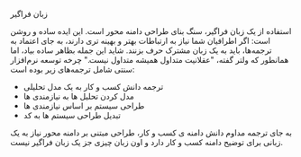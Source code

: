 
زبان فراگیر

استفاده از یک زبان فراگیر، سنگ بنای طراحی دامنه محور است. این ایده ساده و روشن است: اگر اطرافیان شما نیاز به ارتباطات بهتر و بهینه تری دارند، به جای اعتماد به ترجمه‌ها، باید به یک زبان مشترک حرف بزنند. شاید این جمله بظاهر ساده بیاد، اما همانطور که ولتر گفته، "عقلانیت متداول همیشه متداول نیست." 
چرخه توسعه نرم‌افزار سنتی شامل ترجمه‌های زیر بوده است:

- ترجمه دانش کسب و کار به یک مدل تحلیلی
- مدل کردن تحلیل ها به نیازمندی ها
- طراحی سیستم بر اساس نیازمندی ها
- تبدیل طراحی سیستم ها به کد

به جای ترجمه مداوم دانش دامنه ی کسب و کار، طراحی مبتنی بر دامنه محور نیاز به یک زبانی برای توضیح دامنه کسب و کار دارد و اون زبان چیزی جز یک زبان فراگیر نیست.
